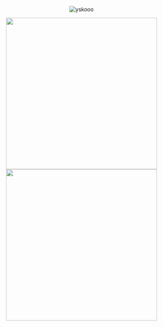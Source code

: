 <!-- <h2 align="center">
    <a href="https://git.io/typing-svg">
        <img src="https://readme-typing-svg.herokuapp.com/?lines=Hello,+there!+👋;I'm+Harold Martin Patacsil;Glad+to+meet+you!;Let's Connect!&center=true&size=30">
    </a>
</h2> -->
 
<p align="center"><img src="https://komarev.com/ghpvc/?username=yskooo&label=Profile%20views&color=0e75b6&style=flat" alt="yskooo"/></p>
<div align=center>
    <img width="400" src="https://github-readme-stats.vercel.app/api?username=yskooo&theme=tokyonight&show_icons=true&hide_border=true&count_private=true" />
    <img width="400" src="https://github-readme-streak-stats.herokuapp.com?user=yskooo&theme=tokyonight&hide_border=true" />
</div>

<!--
<h5 align="center"></h5>
<h5 align="center"></h5>
<div align="center">
<a href="https://www.linkedin.com/in/harold-martin-patacsil-369842220/" target="_blank">
    <img src="https://img.shields.io/badge/LinkedIn-blue?style=for-the-badge&logo=linkedin&logoColor=white" alt="LinkedIn Badge"/>
 </a>
 <a href="https://www.instagram.com/ysko.jsx/" target="_blank">
    <img src="https://img.shields.io/badge/Instagram-E4405F?style=for-the-badge&logo=instagram&logoColor=white" alt="Instagram Badge"/>
 </a>
</div> -->
